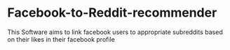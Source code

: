 # Facebook-to-Reddit-recommender
This Software aims to link facebook users to appropriate subreddits based on their likes in their facebook profile

